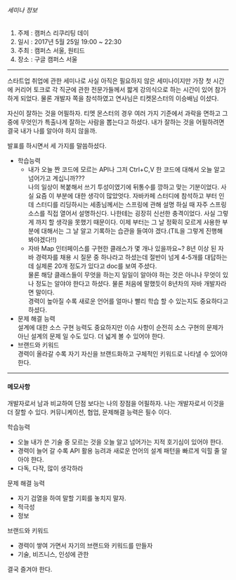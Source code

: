 
###### 세미나 정보
1. 주제 : 캠퍼스 리쿠리팅 데이
2. 일시 : 2017년 5월 25일 19:00 ~ 22:30
3. 주최 : 캠퍼스 서울, 원티드
4. 장소 : 구글 캠퍼스 서울

---


스타트업 취업에 관한 세미나로 사실 아직은 필요하지 않은 세미나이지만 가장 첫 시간에 커리어 토크로 각 직군에
관한 전문가들께서 짧게 강의식으로 하는 시간이 있어 참가하게 되었다.
물론 개발자 쪽을 참석하였고 연사님은 티켓몬스터의 이승배님 이셨다.

자신이 잘하는 것을 어필하자. 티멧 몬스터의 경우 여러 가지 기준에서 과락을 면하고 그 중에 무엇인가 특출나게 잘하는 사람을 뽑는다고 하셨다. 내가 잘하는 것을 어필하려면 결국 내가 나를 알아야 하지 않을까.

발표를 하시면서 세 가지를 말씀하셨다.
* 학습능력
  * 내가 오늘 짠 코드에 모르는 API나 그저 Ctrl+C,V 한 코드에 대해서 오늘 알고 넘어가고 계십니까???  
  나의 일상이 복붙해서 쓰기 투성이였기에 뒤통수를 깡하고 맞는 기분이었다. 사실 요즘 이 부분에 대한 생각이 많았엇다. 자바카페 스터디에 참석하고 부터 인데 스터디를 리딩하시는 세종님께서는 스프링에 관해 설명 하실 때 자주 스프링 소스를 직접 열어서 설명하신다. 나한테는 굉장히 신선한 충격이었다. 사실 그렇게 까지 할 생각을 못했기 때문이다. 이제 부터는 그 날 정확히 모르게 사용한 부분에 대해서는 그 날 알고 기록하는 습관을 들여야 겠다.(TIL을 그렇게 진행해 봐야겠다!!)
  * 자바 Map 인터페이스를 구현한 클래스가 몇 개나 있을까요~?
   8년 이상 된 자바 경력자를 채용 시 질문 중 하나라고 하셨는데 절반이 넘게 4-5개를 대답하는데 실제론 20개 정도가 있다고 doc를 보여 주셨다.  
  물론 해당 클래스들이 무엇을 하는지 일일이 알아야 하는 것은 아니나 무엇이 있나 정도는 알야야 한다고 하셨다. 물론 처음에 말했듯이 8년차의 자바 개발자라면 말이다.  
  경력이 높아질 수록 새로운 언어를 얼마나 빨리 학습 할 수 있는지도 중요하다고 하셨다.
* 문제 해결 능력  
  설계에 대한 소스 구현 능력도 중요하지만 이슈 사항이 순전히 소스 구현의 문제가 아닌 설계의 문제 일 수도 있다. 더 넓게 볼 수 있어야 한다.
* 브랜드와 키워드  
  경력이 올라갈 수록 자기 자신을 브랜드화하고 구체적인 키워드로 나타낼 수 있어야 한다.

---
#### 메모사항

개발자로서 남과 비교하여 단점 보다는 나의 장점을 어필하자.
나는 개발자로서 이것을 더 잘할 수 있다.
커뮤니케이션, 협업, 문제해결 능력은 필수 이다.

학습능력
  - 오늘 내가 쓴 기술 중 모르는 것을 오늘 알고 넘어가는 지적 호기심이 있어야 한다.
  - 경력이 늘어 갈 수록 API 활용 능려과 새로운 언어의 설계 패턴을 빠르게 익힐 줄 알아야 한다.
  - 다독, 다작, 많이 생각하라

문제 해결 능력
  - 자기 검열을 하여 말할 기회를 놓치지 말자.
  - 적극성
  - 정보

 브랜드와 키워드
  - 경력이 쌓여 가면서 자기의 브랜드와 키워드를 만들자
  - 기술, 비즈니스, 인성에 관한

결국 즐겨야 한다.
